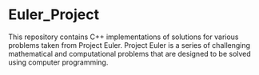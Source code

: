 # Euler_Project


This repository contains C++ implementations of solutions for various problems taken from Project Euler.
Project Euler is a series of challenging mathematical and computational problems that are designed to be solved using computer programming.
